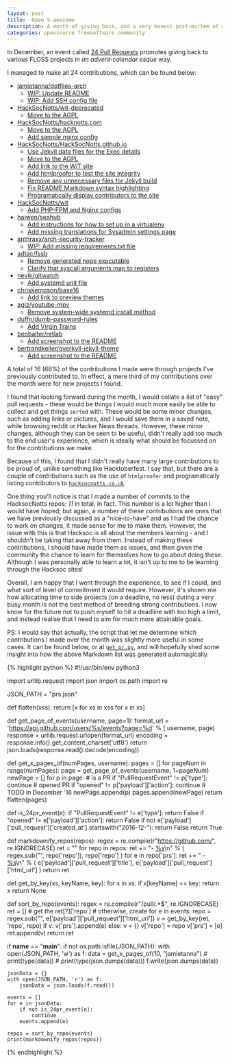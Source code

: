 ```yaml
---
layout: post
title:  Open S-awesome
description: A month of giving back, and a very honest post-mortem of what I learned.
categories: opensource freesoftware community
---
```


In December, an event called [24 Pull Requests][24pr] promotes giving back to various FLOSS projects in _an advent-calendar esque_ way.

I managed to make all 24 contributions, which can be found below:

- [jamietanna/dotfiles-arch](https://github.com/jamietanna/dotfiles-arch)
    - [WIP: Update README](https://github.com/jamietanna/dotfiles-arch/pull/45)
    - [WIP: Add SSH config file](https://github.com/jamietanna/dotfiles-arch/pull/44)
- [HackSocNotts/wit-deprecated](https://github.com/HackSocNotts/wit-deprecated)
    - [Move to the AGPL](https://github.com/HackSocNotts/wit-deprecated/pull/37)
- [HackSocNotts/hacknotts.com](https://github.com/HackSocNotts/hacknotts.com)
    - [Move to the AGPL](https://github.com/HackSocNotts/hacknotts.com/pull/16)
    - [Add sample nginx config](https://github.com/HackSocNotts/hacknotts.com/pull/15)
- [HackSocNotts/HackSocNotts.github.io](https://github.com/HackSocNotts/HackSocNotts.github.io)
    - [Use Jekyll data files for the Exec details](https://github.com/HackSocNotts/HackSocNotts.github.io/pull/21)
    - [Move to the AGPL](https://github.com/HackSocNotts/HackSocNotts.github.io/pull/20)
    - [Add link to the WiT site](https://github.com/HackSocNotts/HackSocNotts.github.io/pull/19)
    - [Add htmlproofer to test the site integrity](https://github.com/HackSocNotts/HackSocNotts.github.io/pull/18)
    - [Remove any unnecessary files for Jekyll build](https://github.com/HackSocNotts/HackSocNotts.github.io/pull/17)
    - [Fix README Markdown syntax highlighting](https://github.com/HackSocNotts/HackSocNotts.github.io/pull/16)
    - [Programatically display contributors to the site](https://github.com/HackSocNotts/HackSocNotts.github.io/pull/15)
- [HackSocNotts/wit](https://github.com/HackSocNotts/wit)
    - [Add PHP-FPM and Nginx configs](https://github.com/HackSocNotts/wit/pull/36)
- [haiwen/seahub](https://github.com/haiwen/seahub)
    - [Add instructions for how to set up in a virtualenv](https://github.com/haiwen/seahub/pull/1433)
    - [Add missing translations for Sysadmin settings page](https://github.com/haiwen/seahub/pull/1432)
- [anthraxx/arch-security-tracker](https://github.com/anthraxx/arch-security-tracker)
    - [WIP: Add missing requirements.txt file](https://github.com/anthraxx/arch-security-tracker/pull/42)
- [adtac/fssb](https://github.com/adtac/fssb)
    - [Remove generated nope executable](https://github.com/adtac/fssb/pull/6)
    - [Clarify that syscall arguments map to registers](https://github.com/adtac/fssb/pull/5)
- [nevik/gitwatch](https://github.com/nevik/gitwatch)
    - [Add systemd unit file](https://github.com/nevik/gitwatch/pull/38)
- [chriskempson/base16](https://github.com/chriskempson/base16)
    - [Add link to preview themes](https://github.com/chriskempson/base16/pull/71)
- [agiz/youtube-mpv](https://github.com/agiz/youtube-mpv)
    - [Remove system-wide systemd install method](https://github.com/agiz/youtube-mpv/pull/26)
- [duffn/dumb-password-rules](https://github.com/duffn/dumb-password-rules)
    - [Add Virgin Trains](https://github.com/duffn/dumb-password-rules/pull/33)
- [benbalter/retlab](https://github.com/benbalter/retlab)
    - [Add screenshot to the README](https://github.com/benbalter/retlab/pull/4)
- [bertrandkeller/overkyll-jekyll-theme](https://github.com/bertrandkeller/overkyll-jekyll-theme)
    - [Add screenshot to the README](https://github.com/bertrandkeller/overkyll-jekyll-theme/pull/6)

A total of 16 (66%) of the contributions I made were through projects I've previously contributed to. In effect, a mere third of my contributions over the month were for new projects I found.

I found that looking forward during the month, I would collate a list of "easy" pull requests - these would be things I would much more easily be able to collect and get things `sorted` with. These would be some minor changes, such as adding links or pictures, and I would save them in a saved note, while browsing reddit or Hacker News threads. However, these minor changes, although they can be seen to be useful, didn't really add too much to the end user's experience, which is ideally what should be focussed on for the contributions we make.

Because of this, I found that I didn't really have many large contributions to be proud of, unlike something like Hacktoberfest. I say that, but there are a couple of contributions such as the use of `htmlproofer` and programatically listing contributors to [`hacksocnotts.co.uk`](http://hacksocnotts.co.uk).


One thing you'll notice is that I made a number of commits to the HacksocNotts repos: _11_ in total, in fact. This number is a lot higher than I would have hoped; but again, a number of these contributions are ones that we have previously discussed as a "nice-to-have" and as I had the chance to work on changes, it made sense for me to make them. However, the issue with this is that Hacksoc is all about the members learning - and I shouldn't be taking that away from them. Instead of making these contributions, I should have made them as issues, and then given the community the chance to learn for themselves how to go about doing these. Although I was personally able to learn a lot, it isn't up to me to be learning through the Hacksoc sites!

Overall, I am happy that I went through the experience, to see if I could, and what sort of level of commitment it would require. However, it's shown me how allocating time to side projects (on a deadline, no less) during a very busy month is not the best method of breeding strong contributions. I now know for the future not to push myself to hit a deadline with too high a limit, and instead realise that I need to aim for much more attainable goals.

PS: I would say that actually, the script that let me determine which contributions I made over the month was slightly more useful in some cases. It can be found below, or at [`get_pr.py`](https://gitlab.com/jamietanna/jvt.me/blob/master/get_pr.py), and will hopefully shed some insight into how the above Markdown list was generated automagically.

{% highlight python %}
#!/usr/bin/env python3

import urllib.request
import json
import os.path
import re

JSON_PATH = "prs.json"

def flatten(xss):
    return [x for xs in xss for x in xs]


def get_page_of_events(username, page=1):
    format_url = 'https://api.github.com/users/%s/events?page=%d' % (
            username, page)
    response = urllib.request.urlopen(format_url)
    encoding = response.info().get_content_charset('utf8')
    return json.loads(response.read().decode(encoding))


def get_x_pages_of(numPages, username):
    pages = []
    for pageNum in range(numPages):
        page = get_page_of_events(username, 1+pageNum)
        newPage = []
        for p in page:
            # is a PR
            if "PullRequestEvent" != p['type']:
                continue
            # opened PR
            if "opened" != p['payload']['action']:
                continue
            # TODO in December '16
            newPage.append(p)
        pages.append(newPage)
    return flatten(pages)


def is_24pr_event(e):
    if "PullRequestEvent" != e['type']:
        return False
    if "opened" != e['payload']['action']:
        return False
    if not e['payload']['pull_request']['created_at'].startswith("2016-12-"):
        return False
    return True


def markdownify_repos(repos):
    regex = re.compile(r"https://github.com/", re.IGNORECASE)
    ret = ""
    for repo in repos:
        ret += "- [%s](%s)\n" % (
                regex.sub("", repo['repo']),
                repo['repo']
                )
        for e in repo['prs']:
            ret += "    - [%s](%s)\n" % (
                    e['payload']['pull_request']['title'],
                    e['payload']['pull_request']['html_url']
                    )
    return ret


def get_by_key(xs, keyName, key):
    for x in xs:
        if x[keyName] == key:
            return x
    return None


def sort_by_repo(events):
    regex = re.compile(r"/pull/.*$", re.IGNORECASE)
    ret = []
    # get the ret[?]['repo']
    # otherwise, create
    for e in events:
        repo = regex.sub("", e['payload']['pull_request']['html_url'])
        v = get_by_key(ret, 'repo', repo)
        if v:
            v['prs'].append(e)
        else:
            v = {}
            v['repo'] = repo
            v['prs'] = [e]
            ret.append(v)
    return ret


if __name__ == "__main__":
    if not os.path.isfile(JSON_PATH):
        with open(JSON_PATH, 'w') as f:
            data = get_x_pages_of(10, "jamietanna")
            # print(type(data))
            # print(type(json.dumps(data)))
            f.write(json.dumps(data))

    jsonData = {}
    with open(JSON_PATH, 'r') as f:
        jsonData = json.loads(f.read())

    events = []
    for e in jsonData:
        if not is_24pr_event(e):
            continue
        events.append(e)

    repos = sort_by_repo(events)
    print(markdownify_repos(repos))
{% endhighlight %}

[24pr]: http://24pullrequests.com/
